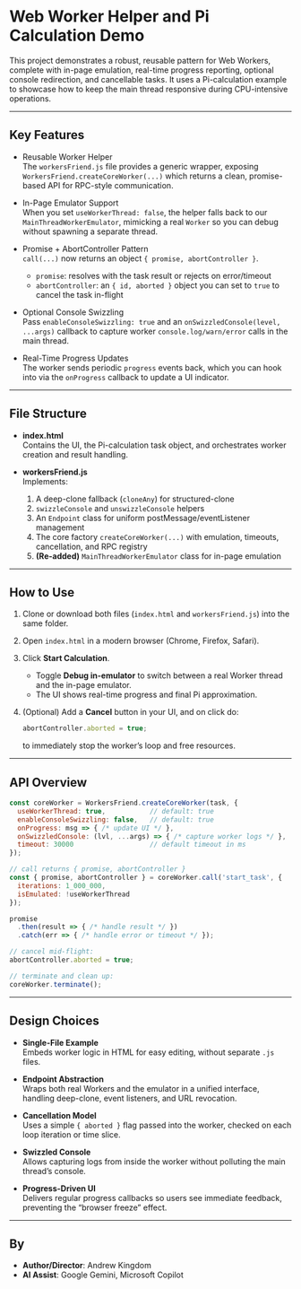 # Web Worker Helper and Pi Calculation Demo

This project demonstrates a robust, reusable pattern for Web Workers, complete with in-page emulation, real-time progress reporting, optional console redirection, and cancellable tasks. It uses a Pi-calculation example to showcase how to keep the main thread responsive during CPU-intensive operations.

---

## Key Features

- Reusable Worker Helper  
  The `workersFriend.js` file provides a generic wrapper, exposing `WorkersFriend.createCoreWorker(...)` which returns a clean, promise-based API for RPC-style communication.

- In-Page Emulator Support  
  When you set `useWorkerThread: false`, the helper falls back to our `MainThreadWorkerEmulator`, mimicking a real `Worker` so you can debug without spawning a separate thread.

- Promise + AbortController Pattern  
  `call(...)` now returns an object `{ promise, abortController }`.  
  - `promise`: resolves with the task result or rejects on error/timeout  
  - `abortController`: an `{ id, aborted }` object you can set to `true` to cancel the task in-flight

- Optional Console Swizzling  
  Pass `enableConsoleSwizzling: true` and an `onSwizzledConsole(level, ...args)` callback to capture worker `console.log/warn/error` calls in the main thread.

- Real-Time Progress Updates  
  The worker sends periodic `progress` events back, which you can hook into via the `onProgress` callback to update a UI indicator.

---

## File Structure

- **index.html**  
  Contains the UI, the Pi-calculation task object, and orchestrates worker creation and result handling.  

- **workersFriend.js**  
  Implements:
  1. A deep-clone fallback (`cloneAny`) for structured-clone  
  2. `swizzleConsole` and `unswizzleConsole` helpers  
  3. An `Endpoint` class for uniform postMessage/eventListener management  
  4. The core factory `createCoreWorker(...)` with emulation, timeouts, cancellation, and RPC registry  
  5. **(Re-added)** `MainThreadWorkerEmulator` class for in-page emulation

---

## How to Use

1.  Clone or download both files (`index.html` and `workersFriend.js`) into the same folder.  

2.  Open `index.html` in a modern browser (Chrome, Firefox, Safari).  

3.  Click **Start Calculation**.  
    - Toggle **Debug in-emulator** to switch between a real Worker thread and the in-page emulator.  
    - The UI shows real-time progress and final Pi approximation.  

4.  (Optional) Add a **Cancel** button in your UI, and on click do:
    ```js
    abortController.aborted = true;
    ```
    to immediately stop the worker’s loop and free resources.

---

## API Overview

```js
const coreWorker = WorkersFriend.createCoreWorker(task, {
  useWorkerThread: true,           // default: true
  enableConsoleSwizzling: false,   // default: true
  onProgress: msg => { /* update UI */ },
  onSwizzledConsole: (lvl, ...args) => { /* capture worker logs */ },
  timeout: 30000                   // default timeout in ms
});

// call returns { promise, abortController }
const { promise, abortController } = coreWorker.call('start_task', {
  iterations: 1_000_000,
  isEmulated: !useWorkerThread
});

promise
  .then(result => { /* handle result */ })
  .catch(err => { /* handle error or timeout */ });

// cancel mid-flight:
abortController.aborted = true;

// terminate and clean up:
coreWorker.terminate();
```

---

## Design Choices

- **Single-File Example**  
  Embeds worker logic in HTML for easy editing, without separate `.js` files.  

- **Endpoint Abstraction**  
  Wraps both real Workers and the emulator in a unified interface, handling deep-clone, event listeners, and URL revocation.  

- **Cancellation Model**  
  Uses a simple `{ aborted }` flag passed into the worker, checked on each loop iteration or time slice.  

- **Swizzled Console**  
  Allows capturing logs from inside the worker without polluting the main thread’s console.  

- **Progress-Driven UI**  
  Delivers regular progress callbacks so users see immediate feedback, preventing the “browser freeze” effect.

---

## By

- **Author/Director**: Andrew Kingdom  
- **AI Assist**: Google Gemini, Microsoft Copilot